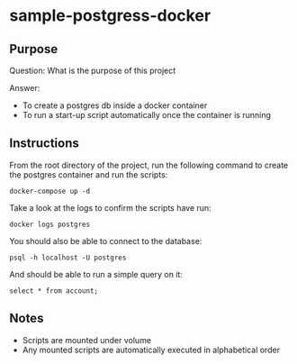 # sample-postgress-docker

## Purpose

Question:
What is the purpose of this project

Answer:
* To create a postgres db inside a docker container
* To run a start-up script automatically once the container is running

## Instructions
From the root directory of the project, run the following command to create the postgres container and run the scripts:
```
docker-compose up -d
```
Take a look at the logs to confirm the scripts have run:
```
docker logs postgres
```
You should also be able to connect to the database:
```
psql -h localhost -U postgres
```
And should be able to run a simple query on it:
```
select * from account;
```

## Notes
* Scripts are mounted under volume
* Any mounted scripts are automatically executed in alphabetical order
